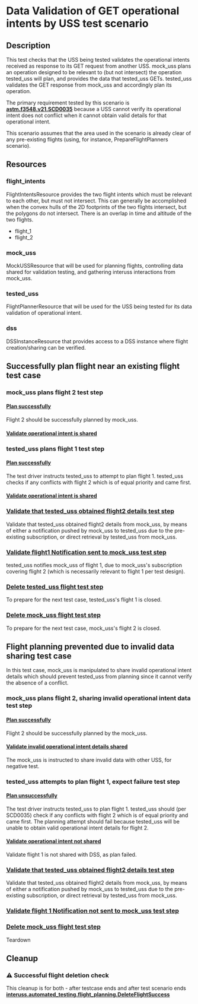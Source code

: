 # Data Validation of GET operational intents by USS test scenario

## Description
This test checks that the USS being tested validates the operational intents received as response to its GET request from another USS.
mock_uss plans an operation designed to be relevant to (but not intersect) the operation tested_uss will plan, and provides the data that tested_uss GETs.
tested_uss validates the GET response from mock_uss and accordingly plan its operation.

The primary requirement tested by this scenario is **[astm.f3548.v21.SCD0035](../../../../requirements/astm/f3548/v21.md)** because a USS cannot verify its operational intent does not conflict when it cannot obtain valid details for that operational intent.

This scenario assumes that the area used in the scenario is already clear of any pre-existing flights (using, for instance, PrepareFlightPlanners scenario).

## Resources
### flight_intents
FlightIntentsResource provides the two flight intents which must be relevant to each other, but must not intersect.
This can generally be accomplished when the convex hulls of the 2D footprints of the two flights intersect, but the polygons do not intersect.
There is an overlap in time and altitude of the two flights.
- flight_1
- flight_2

### mock_uss
MockUSSResource that will be used for planning flights, controlling data shared for validation testing, and gathering interuss interactions from mock_uss.

### tested_uss
FlightPlannerResource that will be used for the USS being tested for its data validation of operational intent.

### dss
DSSInstanceResource that provides access to a DSS instance where flight creation/sharing can be verified.

## Successfully plan flight near an existing flight test case

### mock_uss plans flight 2 test step

#### [Plan successfully](../../../flight_planning/plan_flight_intent.md)

Flight 2 should be successfully planned by mock_uss.

#### [Validate operational intent is shared](../validate_shared_operational_intent.md)

### tested_uss plans flight 1 test step

#### [Plan successfully](../../../flight_planning/plan_flight_intent.md)

The test driver instructs tested_uss to attempt to plan flight 1. tested_uss checks if any conflicts with flight 2
which is of equal priority and came first.

#### [Validate operational intent is shared](../validate_shared_operational_intent.md)

### [Validate that tested_uss obtained flight2 details test step](test_steps/validate_operational_intent_details_obtained.md)
Validate that tested_uss obtained flight2 details from mock_uss, by means of either
a notification pushed by mock_uss to tested_uss due to the pre-existing subscription, or
direct retrieval by tested_uss from mock_uss.

### [Validate flight1 Notification sent to mock_uss test step](test_steps/validate_notification_operational_intent.md)
tested_uss notifies mock_uss of flight 1, due to mock_uss's subscription covering flight 2 (which is necessarily relevant to flight 1 per test design).

### [Delete tested_uss flight test step](../../../flight_planning/delete_flight_intent.md)

To prepare for the next test case, tested_uss's flight 1 is closed.

### [Delete mock_uss flight test step](../../../flight_planning/delete_flight_intent.md)

To prepare for the next test case, mock_uss's flight 2 is closed.

## Flight planning prevented due to invalid data sharing test case

In this test case, mock_uss is manipulated to share invalid operational intent details which should prevent tested_uss from planning since it cannot verify the absence of a conflict.

### mock_uss plans flight 2, sharing invalid operational intent data test step

#### [Plan successfully](../../../flight_planning/plan_flight_intent.md)

Flight 2 should be successfully planned by the mock_uss.

#### [Validate invalid operational intent details shared](test_steps/validate_sharing_operational_intent_but_with_invalid_interuss_data.md)

The mock_uss is instructed to share invalid data with other USS, for negative test.

### tested_uss attempts to plan flight 1, expect failure test step

#### [Plan unsuccessfully](test_steps/plan_flight_intent_expect_failed.md)

The test driver instructs tested_uss to plan flight 1. tested_uss should (per SCD0035) check if any conflicts with flight 2
which is of equal priority and came first.
The planning attempt should fail because tested_uss will be unable to obtain valid operational intent details for flight 2.

#### [Validate operational intent not shared](../validate_not_shared_operational_intent.md)

Validate flight 1 is not shared with DSS, as plan failed.

### [Validate that tested_uss obtained flight2 details test step](test_steps/validate_operational_intent_details_obtained.md)
Validate that tested_uss obtained flight2 details from mock_uss, by means of either
a notification pushed by mock_uss to tested_uss due to the pre-existing subscription, or
direct retrieval by tested_uss from mock_uss.

### [Validate flight 1 Notification not sent to mock_uss test step](test_steps/validate_no_notification_operational_intent.md)

### [Delete mock_uss flight test step](../../../flight_planning/delete_flight_intent.md)
Teardown

## Cleanup
### ⚠️ Successful flight deletion check
This cleanup is for both - after testcase ends and after test scenario ends
**[interuss.automated_testing.flight_planning.DeleteFlightSuccess](../../../../requirements/interuss/automated_testing/flight_planning.md)**

